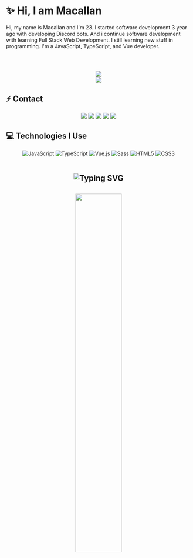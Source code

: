 # ✨ Hi, I am Macallan

Hi, my name is Macallan and I'm 23. I started software development 3 year ago with developing Discord bots. And i continue software development with learning Full Stack Web Development. I still learning new stuff in programming. I'm a JavaScript, TypeScript, and Vue developer. 

<h2 align="center">

  <p align=center>
    <img src="https://github-widgetbox.vercel.app/api/profile?username=TheMacDeveloper&data=followers,repositories,stars,commits&theme=darkmode" alt="">
  </p>
</a>
<h2 align="center">
<img src="https://komarev.com/ghpvc/?username=TheMacDeveloper&color=dc143c"/>
</div>

<div align="center">
    <a href="https://discord.com/users/835405542985433118" title="Discord Profile"><img src="https://lanyard-profile-readme.vercel.app/api/835405542985433118"></a>
</div>

## ⚡ Contact

<div align="center">
    <a href="https://discord.com/users/835405542985433118" target="_blank"><img src="https://shields.io/badge/Macallan-111111.svg?&style=for-the-badge&logo=discord"></a>
    <a align="center" href="https://www.instagram.com/macallan.js" target"blank_"><img src="https://img.shields.io/badge/INSTAGRAM%20-DC3175.svg?&style=for-the-badge&logo=instagram&logoColor=white"></a>
    <a href="https://github.com/TheMacDeveloper" target="_blank"><img src="https://shields.io/badge/Macallan-111111.svg?&style=for-the-badge&logo=github"></a>
    <a href="https://www.npmjs.com/~TheMacDeveloper" target="_blank"><img src="https://shields.io/badge/Macallan-111111.svg?&style=for-the-badge&logo=npm"></a>
    <a href="https://discord.gg/botstory" target="_blank"><img src="https://shields.io/badge/My Discord Server-111111.svg?&style=for-the-badge"></a>
    </div>

## 💻 Technologies I Use

<div align="center">
    <img alt="JavaScript" align="center" src="https://img.shields.io/badge/-Javascript-edb200?style=flat-square&logo=javascript&logoColor=white"/>
    <img alt="TypeScript" align="center" src="https://img.shields.io/badge/-Typescript-007acc?style=flat-square&logo=typescript&logoColor=white"/>
    <img alt="Vue.js" align="center" src="https://img.shields.io/badge/-Vue.js-41B883?style=flat-square&logo=vue.js&logoColor=white"/>
    <img alt="Sass" align="center" src="https://img.shields.io/badge/-Sass-CC6699?style=flat-square&logo=sass&logoColor=white"/>
    <img alt="HTML5" align="center" src="https://img.shields.io/badge/-HTML5-E34F26?style=flat-square&logo=html5&logoColor=white"/>
    <img alt="CSS3" align="center" src="https://img.shields.io/badge/-CSS3-264de4?style=flat-square&logo=css3&logoColor=white"/>
</div>

</br>

<h2 align="center"><img src="https://readme-typing-svg.herokuapp.com?font=Pacifico&pause=1000&color=F0FF32&background=69FF2000&center=true&repeat=false&vCenter=true&width=435&lines=Profile+Stat's" alt="Typing SVG" /></h2>

<h2 align="center">
<img width="50%" src="https://count.getloli.com/get/@:TheMacDeveloper?theme=rule34">
<br> </br>
